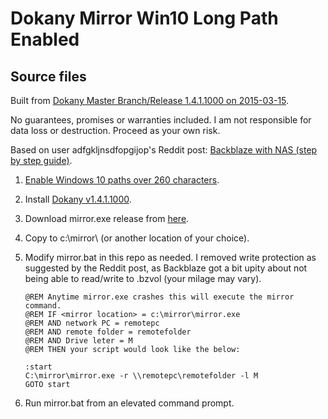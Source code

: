 # Dokany Mirror Win10 Long Path Enabled

## Source files
Built from [Dokany Master Branch/Release 1.4.1.1000 on 2015-03-15](https://github.com/dokan-dev/dokany).  

No guarantees, promises or warranties included.  I am not responsible for data loss or destruction. Proceed as your own risk.

Based on user adfgkljnsdfopgijop's Reddit post: [Backblaze with NAS (step by step guide)](https://old.reddit.com/r/DataHoarder/comments/bwm1j6/backblaze_with_nas_step_by_step_guide).

1. [Enable Windows 10 paths over 260 characters](https://www.howtogeek.com/266621/how-to-make-windows-10-accept-file-paths-over-260-characters).
2. Install [Dokany v1.4.1.1000](https://github.com/dokan-dev/dokany/releases/tag/v1.4.1.1000).
3. Download mirror.exe release from [here](https://github.com/gittyupcowboy/dokany_mirror_win10path/releases). 
4. Copy to c:\mirror\ (or another location of your choice).
5. Modify mirror.bat in this repo as needed.  I removed write protection as suggested by the Reddit post, as Backblaze got a bit upity about not being able to read/write to .bzvol (your milage may vary). 
    
    ```
    @REM Anytime mirror.exe crashes this will execute the mirror command. 
    @REM IF <mirror location> = c:\mirror\mirror.exe
    @REM AND network PC = remotepc
    @REM AND remote folder = remotefolder
    @REM AND Drive leter = M
    @REM THEN your script would look like the below:

    :start
    C:\mirror\mirror.exe -r \\remotepc\remotefolder -l M 
    GOTO start 
    ```
6. Run mirror.bat from an elevated command prompt.